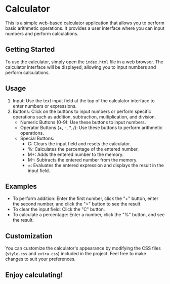 # Calculator

This is a simple web-based calculator application that allows you to perform basic arithmetic operations. 
It provides a user interface where you can input numbers and perform calculations.

## Getting Started

To use the calculator, simply open the `index.html` file in a web browser. 
The calculator interface will be displayed, allowing you to input numbers and perform calculations.

## Usage

1. Input: Use the text input field at the top of the calculator interface to enter numbers or expressions.
2. Buttons: Click on the buttons to input numbers or perform specific operations such as addition, subtraction, multiplication, and division.
   - Numeric Buttons (0-9): Use these buttons to input numbers.
   - Operator Buttons (+, -, *, /): Use these buttons to perform arithmetic operations.
   - Special Buttons:
     - C: Clears the input field and resets the calculator.
     - %: Calculates the percentage of the entered number.
     - M+: Adds the entered number to the memory.
     - M-: Subtracts the entered number from the memory.
     - =: Evaluates the entered expression and displays the result in the input field.

## Examples

- To perform addition: Enter the first number, click the "+" button, enter the second number, and click the "=" button to see the result.
- To clear the input field: Click the "C" button.
- To calculate a percentage: Enter a number, click the "%" button, and see the result.

## Customization

You can customize the calculator's appearance by modifying the CSS files (`style.css` and `extra.css`) included in the project. 
Feel free to make changes to suit your preferences.

## Enjoy calculating!
